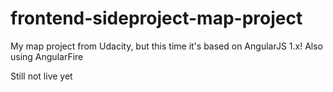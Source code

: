 # frontend-sideproject-map-project
My map project from Udacity, but this time it's based on AngularJS 1.x! Also using AngularFire

Still not live yet
